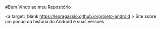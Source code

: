 #Bem Vindo ao meu Repositório 

<a target:_blank https://leoragassio.github.io/projeto-android > Site sobre um pocuo da história do Android e suas versões<a>
